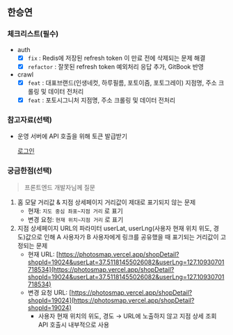 ## 한승연

### 체크리스트(필수)

- auth
    - [x]  `fix` : Redis에 저장된 refresh token 이 만료 전에 삭제되는 문제 해결
    - [x]  `refactor` : 잘못된 refresh token 예외처리 응답 추가, GitBook 반영
- crawl
    - [x]  `feat` : 대표브랜드(인생네컷, 하루필름, 포토이즘, 포토그레이) 지점명, 주소 크롤링 및 데이터 전처리
    - [x]  `feat` : 포토시그니처 지점명, 주소 크롤링 및 데이터 전처리

### 참고자료(선택)

- 운영 서버에 API 호출을 위해 토큰 발급받기
    
    [로그인](https://www.notion.so/e65ba0867a8d4857b859c659a1708709) 
    

### 궁금한점(선택)

> 프론트엔드 개발자님께 질문
> 
1. 홈 모달 거리값 & 지점 상세페이지 거리값이 제대로 표기되지 않는 문제
    - 현재: `지도 중심 좌표~지점 거리` 로 표기
    - 변경 요청: `현재 위치~지점 거리` 로 표기
2. 지점 상세페이지 URL의 파라미터 userLat, userLng(사용자 현재 위치 위도, 경도)값으로 인해 A 사용자가 B 사용자에게 링크를 공유했을 때 표기되는 거리값이 고정되는 문제
    - 현재 URL: [https://photosmap.vercel.app/shopDetail?shopId=19024&userLat=37.51181455026082&userLng=127.10930701718534](https://photosmap.vercel.app/shopDetail?shopId=19024&userLat=37.51181455026082&userLng=127.10930701718534)
    - 변경 요청 URL: [https://photosmap.vercel.app/shopDetail?shopId=19024](https://photosmap.vercel.app/shopDetail?shopId=19024)
        - 사용자 현재 위치의 위도, 경도 → URL에 노출하지 않고 지점 상세 조회 API 호출시 내부적으로 사용
